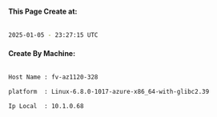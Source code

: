 
   
#### This Page Create at:

```bash

2025-01-05 - 23:27:15 UTC

```

#### Create By Machine:

```bash

Host Name : fv-az1120-328

platform  : Linux-6.8.0-1017-azure-x86_64-with-glibc2.39

Ip Local  : 10.1.0.68

```

